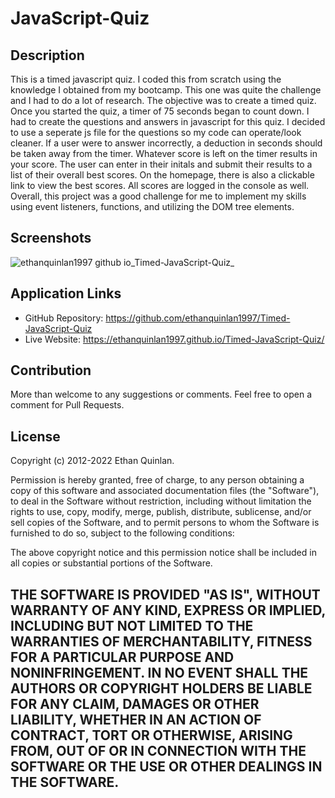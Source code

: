 # JavaScript-Quiz

## Description

This is a timed javascript quiz. I coded this from scratch using the knowledge I obtained from my bootcamp. This one was quite the challenge and I had to do a lot of research. The objective was to create a timed quiz. Once you started the quiz, a timer of 75 seconds began to count down. I had to create the questions and answers in javascript for this quiz. I decided to use a seperate js file for the questions so my code can operate/look cleaner. If a user were to answer incorrectly, a deduction in seconds should be taken away from the timer. Whatever score is left on the timer results in your score. The user can enter in their initals and submit their results to a list of their overall best scores. On the homepage, there is also a clickable link to view the best scores. All scores are logged in the console as well. Overall, this project was a good challenge for me to implement my skills using event listeners, functions, and utilizing the DOM tree elements.


## Screenshots

![ethanquinlan1997 github io_Timed-JavaScript-Quiz_](https://user-images.githubusercontent.com/111590402/200411138-7a4eff74-de19-4a98-a561-67d8b3b147ff.png)

## Application Links

- GitHub Repository: https://github.com/ethanquinlan1997/Timed-JavaScript-Quiz
- Live Website: https://ethanquinlan1997.github.io/Timed-JavaScript-Quiz/


## Contribution

More than welcome to any suggestions or comments. Feel free to open a comment for Pull Requests. 

## License

Copyright (c) 2012-2022 Ethan Quinlan.

Permission is hereby granted, free of charge, to any person obtaining
a copy of this software and associated documentation files (the
"Software"), to deal in the Software without restriction, including
without limitation the rights to use, copy, modify, merge, publish,
distribute, sublicense, and/or sell copies of the Software, and to
permit persons to whom the Software is furnished to do so, subject to
the following conditions:

The above copyright notice and this permission notice shall be
included in all copies or substantial portions of the Software.

THE SOFTWARE IS PROVIDED "AS IS", WITHOUT WARRANTY OF ANY KIND,
EXPRESS OR IMPLIED, INCLUDING BUT NOT LIMITED TO THE WARRANTIES OF
MERCHANTABILITY, FITNESS FOR A PARTICULAR PURPOSE AND
NONINFRINGEMENT. IN NO EVENT SHALL THE AUTHORS OR COPYRIGHT HOLDERS BE
LIABLE FOR ANY CLAIM, DAMAGES OR OTHER LIABILITY, WHETHER IN AN ACTION
OF CONTRACT, TORT OR OTHERWISE, ARISING FROM, OUT OF OR IN CONNECTION
WITH THE SOFTWARE OR THE USE OR OTHER DEALINGS IN THE SOFTWARE.
---